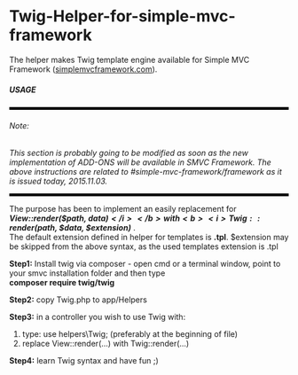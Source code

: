 # Twig-Helper-for-simple-mvc-framework
The helper makes Twig template engine available for Simple MVC Framework 
(<a href = "http://simplemvcframework.com/" target="_new">simplemvcframework.com</a>).

<h5>USAGE</h5>

<hr style ="border:2px solid #000">
<h6>Note:</h6><i> This section is probably going to be modified 
as soon as the new implementation of ADD-ONS will be available in SMVC Framework.
The above instructions are related to #simple-mvc-framework/framework as it is issued today, 2015.11.03.</i>
<hr style ="border:2px solid #000">

The purpose has been to implement an easily replacement for  
<b><i>View::render($path, $data)</i></b> with <b><i>Twig::render($path, $data, $extension)</i></b> .<br/>
The default extension defined in helper for templates is <b>.tpl</b>.  $extension may be skipped from the above syntax, 
as the used templates extension is .tpl<br/>

<b>Step1:</b> Install twig via composer - open cmd or a terminal window, point to your smvc installation folder and then type <br/>
<b>composer require twig/twig</b>

<b>Step2:</b> copy Twig.php to app/Helpers<br/>

<b>Step3:</b> in a controller you wish to use Twig with:<br/>
1. type: use helpers\Twig; (preferably at the beginning of file)<br/>
2. replace View::render(...) with Twig::render(...)<br/>

<b>Step4:</b> learn Twig syntax and have fun ;)
